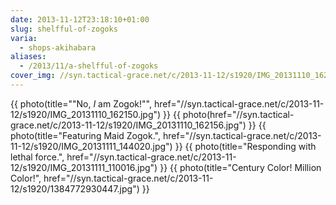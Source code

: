 ```yaml
---
date: 2013-11-12T23:18:10+01:00
slug: shelfful-of-zogoks
varia:
  - shops-akihabara
aliases:
  - /2013/11/a-shelfful-of-zogoks
cover_img: //syn.tactical-grace.net/c/2013-11-12/s1920/IMG_20131110_162150.jpg
---
```

{{ photo(title="&quot;No, *I* am Zogok!&quot;", href="//syn.tactical-grace.net/c/2013-11-12/s1920/IMG_20131110_162150.jpg") }}
{{ photo(href="//syn.tactical-grace.net/c/2013-11-12/s1920/IMG_20131110_162156.jpg") }}
{{ photo(title="Featuring Maid Zogok.", href="//syn.tactical-grace.net/c/2013-11-12/s1920/IMG_20131111_144020.jpg") }}
{{ photo(title="Responding with lethal force.", href="//syn.tactical-grace.net/c/2013-11-12/s1920/IMG_20131111_110016.jpg") }}
{{ photo(title="Century Color! Million Color!", href="//syn.tactical-grace.net/c/2013-11-12/s1920/1384772930447.jpg") }}
